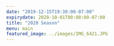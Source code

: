 ```yaml
---
date: "2019-12-15T19:30:00-07:00"
expirydate: 2020-10-01T00:00:00-07:00
title: "2020 Season"
menu: main
featured_image: ../images/IMG_6421.JPG
---
```


